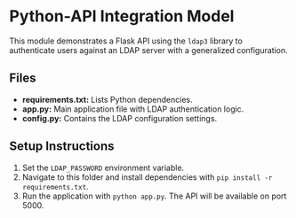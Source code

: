 # Python-API Integration Model

This module demonstrates a Flask API using the `ldap3` library to authenticate users against an LDAP server with a generalized configuration.

## Files
- **requirements.txt:** Lists Python dependencies.
- **app.py:** Main application file with LDAP authentication logic.
- **config.py:** Contains the LDAP configuration settings.

## Setup Instructions
1. Set the `LDAP_PASSWORD` environment variable.
2. Navigate to this folder and install dependencies with `pip install -r requirements.txt`.
3. Run the application with `python app.py`. The API will be available on port 5000.
